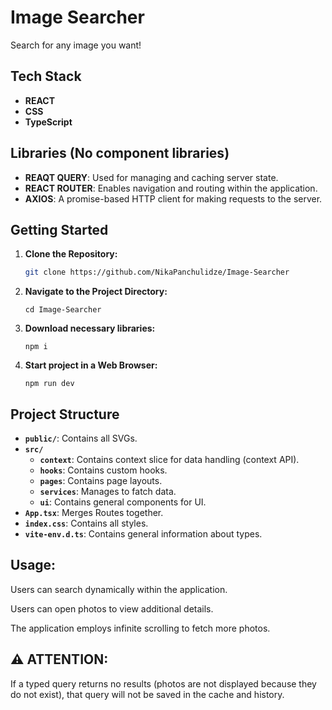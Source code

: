 # Image Searcher

Search for any image you want!

## Tech Stack

- **REACT**
- **CSS**
- **TypeScript**

## Libraries (No component libraries)

- **REAQT QUERY**: Used for managing and caching server state.
- **REACT ROUTER**: Enables navigation and routing within the application.
- **AXIOS**: A promise-based HTTP client for making requests to the server.

## Getting Started

1. **Clone the Repository:**
   ```bash
   git clone https://github.com/NikaPanchulidze/Image-Searcher
2. **Navigate to the Project Directory:**
   ```
   cd Image-Searcher
3. **Download necessary libraries:**
   ```
   npm i
3. **Start project in a Web Browser:**
   ```
   npm run dev
## Project Structure

- **`public/`**: Contains all SVGs.
- **`src/`**
  - **`context`**: Contains context slice for data handling (context API).
  - **`hooks`**: Contains custom hooks.
  - **`pages`**: Contains page layouts.
  - **`services`**: Manages to fatch data.
  - **`ui`**: Contains general components for UI.
- **`App.tsx`**: Merges Routes together.
- **`index.css`**: Contains all styles.
- **`vite-env.d.ts`**: Contains general information about types.


## Usage:

Users can search dynamically within the application.

Users can open photos to view additional details.

The application employs infinite scrolling to fetch more photos.

## ⚠️ **ATTENTION:** 
If a typed query returns no results (photos are not displayed because they do not exist), that query will not be saved in the cache and history.
